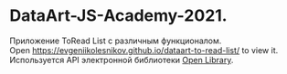 # DataArt-JS-Academy-2021.
Приложение ToRead List с различным функционалом.  
Open https://evgeniikolesnikov.github.io/dataart-to-read-list/ to view it.  
Используется API электронной библиотеки [Open Library](https://openlibrary.org/).